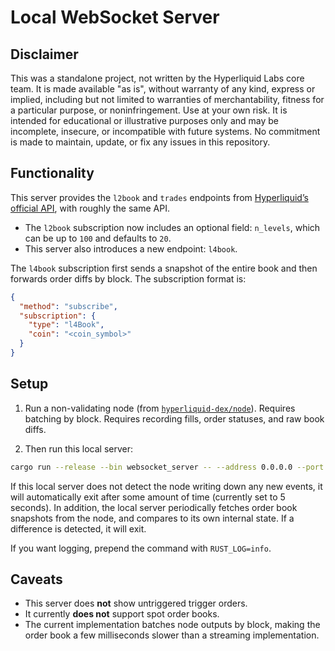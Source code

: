 # Local WebSocket Server

## Disclaimer

This was a standalone project, not written by the Hyperliquid Labs core team. It is made available "as is", without warranty of any kind, express or implied, including but not limited to warranties of merchantability, fitness for a particular purpose, or noninfringement. Use at your own risk. It is intended for educational or illustrative purposes only and may be incomplete, insecure, or incompatible with future systems. No commitment is made to maintain, update, or fix any issues in this repository.

## Functionality

This server provides the `l2book` and `trades` endpoints from [Hyperliquid’s official API](https://hyperliquid.gitbook.io/hyperliquid-docs/for-developers/api/websocket/subscriptions), with roughly the same API.

* The `l2book` subscription now includes an optional field:
  `n_levels`, which can be up to `100` and defaults to `20`.
* This server also introduces a new endpoint: `l4book`.

The `l4book` subscription first sends a snapshot of the entire book and then forwards order diffs by block. The subscription format is:

```json
{
  "method": "subscribe",
  "subscription": {
    "type": "l4Book",
    "coin": "<coin_symbol>"
  }
}
```

## Setup

1. Run a non-validating node (from [`hyperliquid-dex/node`](https://github.com/hyperliquid-dex/node)). Requires batching by block. Requires recording fills, order statuses, and raw book diffs.

2. Then run this local server:

```bash
cargo run --release --bin websocket_server -- --address 0.0.0.0 --port 8000
```

If this local server does not detect the node writing down any new events, it will automatically exit after some amount of time (currently set to 5 seconds).
In addition, the local server periodically fetches order book snapshots from the node, and compares to its own internal state. If a difference is detected, it will exit.

If you want logging, prepend the command with `RUST_LOG=info`.

## Caveats

* This server does **not** show untriggered trigger orders.
* It currently **does not** support spot order books.
* The current implementation batches node outputs by block, making the order book a few milliseconds slower than a streaming implementation.
